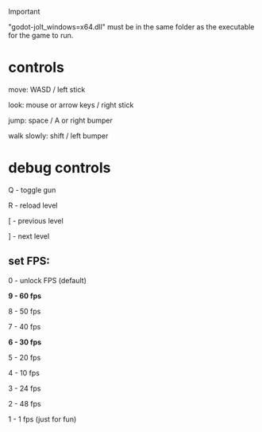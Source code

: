 > [!IMPORTANT]
> "godot-jolt_windows=x64.dll" must be in the same folder as the executable for the game to run.

# controls

move: WASD / left stick

look: mouse or arrow keys / right stick

jump: space / A or right bumper

walk slowly: shift / left bumper

# debug controls

Q - toggle gun

R - reload level

\[ - previous level

\] - next level

## set FPS:

0 - unlock FPS (default)

**9 - 60 fps**

8 - 50 fps

7 - 40 fps

**6 - 30 fps**

5 - 20 fps

4 - 10 fps

3 - 24 fps

2 - 48 fps

1 - 1 fps (just for fun)
